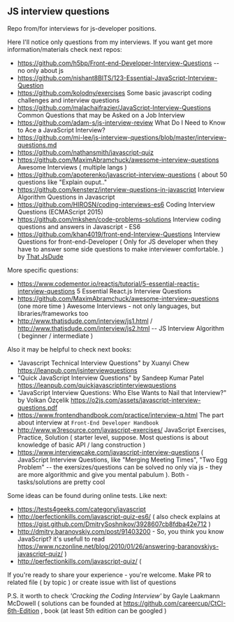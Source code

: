 ## JS interview questions

Repo from/for interviews for js-developer positions.

Here I'll notice only questions from my interviews. If you want get more information/materials check next repos:

 - https://github.com/h5bp/Front-end-Developer-Interview-Questions -- no only about js
 - https://github.com/nishant8BITS/123-Essential-JavaScript-Interview-Question
 - https://github.com/kolodny/exercises Some basic javascript coding challenges and interview questions
 - https://github.com/malachaifrazier/JavaScript-Interview-Questions Common Questions that may be Asked on a Job Interview
 - https://github.com/adam-s/js-interview-review What Do I Need to Know to Ace a JavaScript Interview?
 - https://github.com/mi-lee/js-interview-questions/blob/master/interview-questions.md
 - https://github.com/nathansmith/javascript-quiz
 - https://github.com/MaximAbramchuck/awesome-interview-questions Awesome Interviews  ( multiple langs )
 - https://github.com/apoterenko/javascript-interview-questions ( about 50 questions like "Explain ouput.."
 - https://github.com/kensterz/interview-questions-in-javascript Interview Algorithm Questions in Javascript
 - https://github.com/HIROSN/coding-interviews-es6 Coding Interview Questions (ECMAScript 2015)
 - https://github.com/mkshen/code-problems-solutions Interview coding questions and answers in Javascript - ES6
 - https://github.com/khan4019/front-end-Interview-Questions Interview Questions for front-end-Developer ( Only for JS developer when they have to answer some side questions to make interviewer comfortable. ) by [That JsDude](http://www.thatjsdude.com/interview/index.html)


 More specific questions:
 
  - https://www.codementor.io/reactjs/tutorial/5-essential-reactjs-interview-questions 5 Essential React.js Interview Questions
  - https://github.com/MaximAbramchuck/awesome-interview-questions (one more time ) Awesome Interviews - not only languages, but libraries/frameworks too
  - http://www.thatjsdude.com/interview/js1.html / http://www.thatjsdude.com/interview/js2.html -- JS Interview Algorithm ( beginner / intermediate )
 
Also it may be helpful to check next books:

 - "Javascript Technical Interview Questions" by Xuanyi Chew https://leanpub.com/jsinterviewquestions
 - "Quick JavaScript Interview Questions" by Sandeep Kumar Patel https://leanpub.com/quickjavascriptinterviewquestions
 - "JavaScript Interview Questions: Who Else Wants to Nail that Interview?" by Volkan Özçelik https://o2js.com/assets/javascript-interview-questions.pdf
 - https://www.frontendhandbook.com/practice/interview-q.html The part about interview at `Front-End Developer Handbook`
 - http://www.w3resource.com/javascript-exercises/ JavaScript Exercises, Practice, Solution ( starter level, suppose. Most questions is about knowledge of basic API / lang construction )
 - https://www.interviewcake.com/javascript-interview-questions ( JavaScript Interview Questions, like "Merging Meeting Times", "Two Egg Problem" -- the exersizes/questions can be solved no only via js  - they are more algorithmic and give you mental pabulum ). Both - tasks/solutions are pretty cool


Some ideas can be found during online tests. Like next:

 - https://tests4geeks.com/category/javascript
 - http://perfectionkills.com/javascript-quiz-es6/ ( also check explains at https://gist.github.com/DmitrySoshnikov/3928607cb8fdba42e712 )
 - http://dmitry.baranovskiy.com/post/91403200 - So, you think you know JavaScript?  it's usefull to read https://www.nczonline.net/blog/2010/01/26/answering-baranovskiys-javascript-quiz/ )
 - http://perfectionkills.com/javascript-quiz/ (

If you're ready to share your experience - you're welcome. Make PR to related file ( by topic ) or create issue with list of questions

P.S. it worth to check *'Cracking the Coding Interview'* by Gayle Laakmann McDowell ( solutions can be founded at https://github.com/careercup/CtCI-6th-Edition , book (at least 5th edition can be googled )

